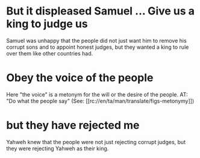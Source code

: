 # But it displeased Samuel ... Give us a king to judge us

Samuel was unhappy that the people did not just want him to remove his corrupt sons and to appoint honest judges, but they wanted a king to rule over them like other countries had.

# Obey the voice of the people

Here "the voice" is a metonym for the will or the desire of the people. AT: "Do what the people say" (See: [[rc://en/ta/man/translate/figs-metonymy]])

# but they have rejected me

Yahweh knew that the people were not just rejecting corrupt judges, but they were rejecting Yahweh as their king.